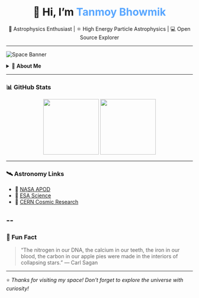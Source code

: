 <h1 align="center">👋 Hi, I’m <span style="color:#58a6ff;">Tanmoy Bhowmik</span></h1>
<p align="center">🔭 Astrophysics Enthusiast | ⚛️ High Energy Particle Astrophysics | 💻 Open Source Explorer</p>

---

![Space Banner](https://images.unsplash.com/photo-1535223289827-42f1e9919769?auto=format&fit=crop&w=1350&q=80)

<details>
<summary>🌌 <strong>About Me</strong></summary>

- 🧠 I’m passionate about **cosmic rays**, **black holes**, and **high-energy astrophysical phenomena**.
- 💬 Ask me about particle detectors, cosmic microwave background, or neutrino astronomy!
- 🌱 I’m currently learning simulations and data analysis techniques in Python & ROOT.
- 🛠️ Tools: Python, C++, LaTeX, Git, NumPy, Matplotlib, ROOT
- 🚀 Goals: To contribute to research in astroparticle physics and explore the universe, one photon at a time.

</details>

---

### 📊 GitHub Stats

<p align="center">
  <img src="https://github-readme-stats.vercel.app/api?username=tanmoy-bhowmik&show_icons=true&theme=tokyonight" height="150"/>
  <img src="https://github-readme-stats.vercel.app/api/top-langs/?username=tanmoy-bhowmik&layout=compact&theme=tokyonight" height="150"/>
</p>

---

### 🛰️ Astronomy Links

- 🔭 [NASA APOD](https://apod.nasa.gov/)
- 🌠 [ESA Science](https://www.esa.int/Science_Exploration)
- 🧪 [CERN Cosmic Research](https://home.cern/science/experiments)

--
---

### 🧪 Fun Fact

> “The nitrogen in our DNA, the calcium in our teeth, the iron in our blood, the carbon in our apple pies were made in the interiors of collapsing stars.” — Carl Sagan

---

⭐️ _Thanks for visiting my space! Don't forget to explore the universe with curiosity!_
